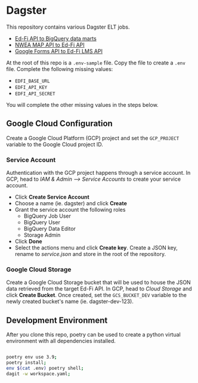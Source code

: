 # Dagster
This repository contains various Dagster ELT jobs.

* [Ed-Fi API to BigQuery data marts](./docs/edfi_api.md)
* [NWEA MAP API to Ed-Fi API](./docs/nwea_map.md)
* [Google Forms API to Ed-Fi LMS API](./docs/google_forms.md)

At the root of this repo is a `.env-sample` file. Copy the file to create a `.env` file. Complete the following missing values:

* `EDFI_BASE_URL`
* `EDFI_API_KEY`
* `EDFI_API_SECRET`

You will complete the other missing values in the steps below.

## Google Cloud Configuration
Create a Google Cloud Platform (GCP) project and set the `GCP_PROJECT` variable to the Google Cloud project ID.

### Service Account
Authentication with the GCP project happens through a service account. In GCP, head to _IAM & Admin --> Service Accounts_ to create your service account.

* Click **Create Service Account**
* Choose a name (ie. dagster) and click **Create**
* Grant the service account the following roles
    * BigQuery Job User
    * BigQuery User
    * BigQuery Data Editor
    * Storage Admin
* Click **Done** 
* Select the actions menu and click **Create key**. Create a JSON key, rename to _service.json_ and store in the root of the repository.


### Google Cloud Storage
Create a Google Cloud Storage bucket that will be used to house the JSON data retrieved from the target Ed-Fi API. In GCP, head to _Cloud Storage_ and click **Create Bucket**. Once created, set the `GCS_BUCKET_DEV` variable to the newly created bucket's name (ie. dagster-dev-123).


## Development Environment
After you clone this repo, poetry can be used to create a python virtual environment with all dependencies installed.

```bash

poetry env use 3.9;
poetry install;
env $(cat .env) poetry shell;
dagit -w workspace.yaml;

```
